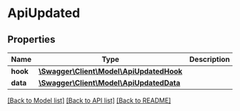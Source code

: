 # ApiUpdated

## Properties
Name | Type | Description | Notes
------------ | ------------- | ------------- | -------------
**hook** | [**\Swagger\Client\Model\ApiUpdatedHook**](ApiUpdatedHook.md) |  | [optional] 
**data** | [**\Swagger\Client\Model\ApiUpdatedData**](ApiUpdatedData.md) |  | [optional] 

[[Back to Model list]](../../README.md#documentation-for-models) [[Back to API list]](../../README.md#documentation-for-api-endpoints) [[Back to README]](../../README.md)

